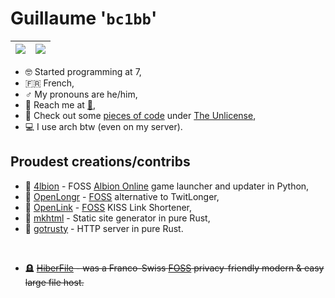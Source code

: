 # Guillaume '`bc1bb`'

| <img align="center" src="https://github-readme-stats.vercel.app/api?username=bc1bb&count_private=true&show_icons=true&theme=radical&hide=contribs" /> | <img align="center" src="https://github-readme-stats.vercel.app/api/top-langs/?username=bc1bb&layout=compact&theme=radical" /> |
| ------------- | ------------- |

- 🤓 Started programming at 7,
- 🇫🇷 French,
- ♂️ My pronouns are he/him,
- 📮 Reach me at [📧](mailto:yaume@ntymail.com),
- 🚪 Check out some [pieces of code](https://github.com/bc1bb/pieces-of-code) under [The Unlicense](https://unlicense.org/),
- 💻 I use arch btw (even on my server).

## Proudest creations/contribs
- 🚀 [4lbion](https://github.com/bc1bb/4lbion) - FOSS [Albion Online](https://albiononline.com) game launcher and updater in Python,
- 📝 [OpenLongr](https://openlongr.ovh) - [FOSS](https://github.com/bc1bb/openlongr) alternative to TwitLonger,
- 📝 [OpenLink](https://onlk.ovh) - [FOSS](https://github.com/bc1bb/openlink) KISS Link Shortener,
- 📝 [mkhtml](https://github.com/bc1bb/mkhtml) - Static site generator in pure Rust,
- 📝 [gotrusty](https://github.com/bc1bb/gotrusty) - HTTP server in pure Rust.
<br>

- 🪦 ~~[HiberFile](https://web.archive.org/web/2022*/https://hiberfile.com/) - was a Franco-Swiss [FOSS](https://github.com/hiberfile/hiberfile) privacy-friendly modern & easy large file host.~~
